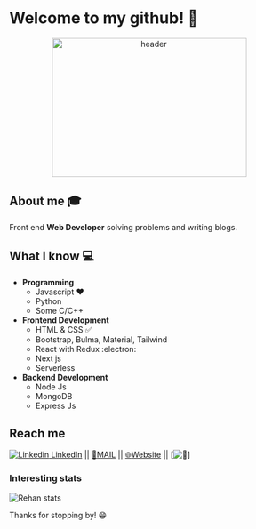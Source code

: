 # Welcome to my github! 👋

<div align="center">
	<img src = "https://iamrehan.netlify.app/images/top.svg" alt="header" width="350" height="250">
</div>


## About me :mortar_board:
Front end **Web Developer** solving problems and writing blogs.

## What I know :computer:
- **Programming**
	- Javascript ❤️
	- Python
	- Some C/C++
- **Frontend Development**
	- HTML & CSS :white_check_mark:
	- Bootstrap, Bulma, Material, Tailwind
	- React with Redux :electron:
	- Next js
	- Serverless
 - **Backend Development**
    - Node Js
    - MongoDB
    - Express Js

## Reach me 
[![Linkedin](https://i.stack.imgur.com/gVE0j.png) LinkedIn](https://www.linkedin.com/in/relativelyrehan/) ||
[:email:MAIL](mailto:rehan18alam@gmail.com) || [:globe_with_meridians:Website](https://iamrehan.netlify.app/) ||
[![🚀](https://xenox.dev)]


### Interesting stats

![Rehan stats](https://github-readme-stats.vercel.app/api?username=relativelyrehan&show_icons=true)

Thanks for stopping by! 😁

